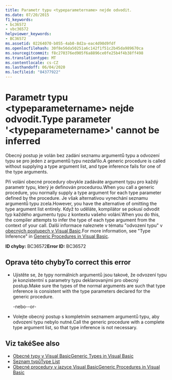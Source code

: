 ```yaml
---
title: Parametr typu <typeparametername> nejde odvodit.
ms.date: 07/20/2015
f1_keywords:
- bc36572
- vbc36572
helpviewer_keywords:
- BC36572
ms.assetid: 02264070-b055-4ab0-8d2a-eac4d90d9fdf
ms.openlocfilehash: 30f8e56da50251a6c142f1f51c2b45da989670ca
ms.sourcegitcommit: f8c270376ed905f6a8896ce0fe25b4f4b38ff498
ms.translationtype: MT
ms.contentlocale: cs-CZ
ms.lasthandoff: 06/04/2020
ms.locfileid: "84377922"
---
```

# <a name="type-parameter-typeparametername-cannot-be-inferred"></a><span data-ttu-id="75703-102">Parametr typu \<typeparametername> nejde odvodit.</span><span class="sxs-lookup"><span data-stu-id="75703-102">Type parameter '\<typeparametername>' cannot be inferred</span></span>
<span data-ttu-id="75703-103">Obecný postup je volán bez zadání seznamu argumentů typu a odvození typu se pro jeden z argumentů typu nezdařilo.</span><span class="sxs-lookup"><span data-stu-id="75703-103">A generic procedure is called without supplying a type argument list, and type inference fails for one of the type arguments.</span></span>  
  
 <span data-ttu-id="75703-104">Při volání obecné procedury obvykle zadáváte argument typu pro každý parametr typu, který je definován procedurou.</span><span class="sxs-lookup"><span data-stu-id="75703-104">When you call a generic procedure, you normally supply a type argument for each type parameter defined by the procedure.</span></span> <span data-ttu-id="75703-105">Je však alternativou vynechání seznamu argumentů typu zcela.</span><span class="sxs-lookup"><span data-stu-id="75703-105">However, you have the alternative of omitting the type argument list entirely.</span></span> <span data-ttu-id="75703-106">Když to uděláte, kompilátor se pokusí odvodit typ každého argumentu typu z kontextu vašeho volání.</span><span class="sxs-lookup"><span data-stu-id="75703-106">When you do this, the compiler attempts to infer the type of each type argument from the context of your call.</span></span> <span data-ttu-id="75703-107">Další informace naleznete v tématu "odvození typu" v [obecných postupech v Visual Basic](../programming-guide/language-features/data-types/generic-procedures.md).</span><span class="sxs-lookup"><span data-stu-id="75703-107">For more information, see "Type Inference" in [Generic Procedures in Visual Basic](../programming-guide/language-features/data-types/generic-procedures.md).</span></span>  
  
 <span data-ttu-id="75703-108">**ID chyby:** BC36572</span><span class="sxs-lookup"><span data-stu-id="75703-108">**Error ID:** BC36572</span></span>  
  
## <a name="to-correct-this-error"></a><span data-ttu-id="75703-109">Oprava této chyby</span><span class="sxs-lookup"><span data-stu-id="75703-109">To correct this error</span></span>  
  
- <span data-ttu-id="75703-110">Ujistěte se, že typy normálních argumentů jsou takové, že odvození typu je konzistentní s parametry typu deklarovanými pro obecný postup.</span><span class="sxs-lookup"><span data-stu-id="75703-110">Make sure the types of the normal arguments are such that type inference is consistent with the type parameters declared for the generic procedure.</span></span>  
  
     <span data-ttu-id="75703-111">-nebo-</span><span class="sxs-lookup"><span data-stu-id="75703-111">-or-</span></span>  
  
- <span data-ttu-id="75703-112">Volejte obecný postup s kompletním seznamem argumentů typu, aby odvození typu nebylo nutné.</span><span class="sxs-lookup"><span data-stu-id="75703-112">Call the generic procedure with a complete type argument list, so that type inference is not necessary.</span></span>  
  
## <a name="see-also"></a><span data-ttu-id="75703-113">Viz také</span><span class="sxs-lookup"><span data-stu-id="75703-113">See also</span></span>

- [<span data-ttu-id="75703-114">Obecné typy v Visual Basic</span><span class="sxs-lookup"><span data-stu-id="75703-114">Generic Types in Visual Basic</span></span>](../programming-guide/language-features/data-types/generic-types.md)
- [<span data-ttu-id="75703-115">Seznam typů</span><span class="sxs-lookup"><span data-stu-id="75703-115">Type List</span></span>](../language-reference/statements/type-list.md)
- [<span data-ttu-id="75703-116">Obecné procedury v jazyce Visual Basic</span><span class="sxs-lookup"><span data-stu-id="75703-116">Generic Procedures in Visual Basic</span></span>](../programming-guide/language-features/data-types/generic-procedures.md)

